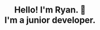<h1 align="center">
  <strong>Hello! I'm Ryan.</stong> 🗿<br>I'm a junior developer.
  <br><br>
</h1>

<br><br>

